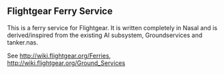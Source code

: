 ## Flightgear Ferry Service

This is a ferry service for Flightgear.
It is written completely in Nasal and is derived/inspired from the existing AI subsystem, Groundservices and tanker.nas.

See http://wiki.flightgear.org/Ferries, http://wiki.flightgear.org/Ground_Services

